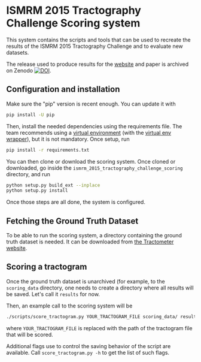 # ISMRM 2015 Tractography Challenge Scoring system

This system contains the scripts and tools that can be used to 
recreate the results of the ISMRM 2015 Tractography Challenge and to
evaluate new datasets.

The release used to produce results for the [website](http://www.tractometer.org/ismrm_2015_challenge/) and
paper is archived on Zenodo [![DOI](https://zenodo.org/badge/55703078.svg)](https://zenodo.org/badge/latestdoi/55703078).


Configuration and installation
------------------------------

Make sure the "pip" version is recent enough. You can update it with

```bash
pip install -U pip
```

Then, install the needed dependencies using the requirements file.
The team recommends using a [virtual environment](https://pypi.python.org/pypi/virtualenv)
(with the [virtual env wrapper](https://virtualenvwrapper.readthedocs.io/en/latest/)), but
it is not mandatory. Once setup, run

```bash
pip install -r requirements.txt
```

You can then clone or download the scoring system. Once cloned or
downloaded, go inside the ```ismrm_2015_tractography_challenge_scoring```
directory, and run

```bash
python setup.py build_ext --inplace
python setup.py install
```

Once those steps are all done, the system is configured.

Fetching the Ground Truth Dataset
---------------------------------

To be able to run the scoring system, a directory containing the ground
truth dataset is needed. It can be downloaded from
[the Tractometer website](http://www.tractometer.org/downloads/downloads/scoring_data_tractography_challenge.tar.gz).


Scoring a tractogram
--------------------

Once the ground truth dataset is unarchived (for example, to the
```scoring_data``` directory, one needs to create a directory where
all results will be saved. Let's call it ```results``` for now.

Then, an example call to the scoring system will be

```bash
./scripts/score_tractogram.py YOUR_TRACTOGRAM_FILE scoring_data/ results/
```

where ```YOUR_TRACTOGRAM_FILE``` is replaced with the path of the
tractogram file that will be scored.

Additional flags use to control the saving behavior of the script are
available. Call ```score_tractogram.py -h``` to get the list of such
flags.
